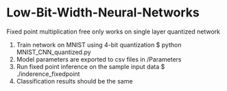 # Low-Bit-Width-Neural-Networks

Fixed point multiplication free only works on single layer quantized network
1.  Train network on MNIST using 4-bit quantization
      $ python MNIST_CNN_quantized.py
2.  Model parameters are exported to csv files in /Parameters
3.  Run fixed point inference on the sample input data
      $ ./inderence_fixedpoint
4.  Classification results should be the same
